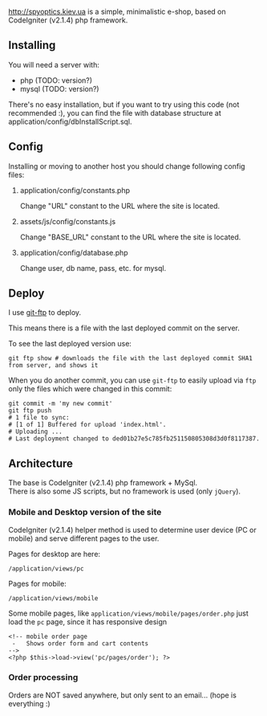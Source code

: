 http://spyoptics.kiev.ua is a simple, minimalistic e-shop, based on CodeIgniter (v2.1.4) php framework.

Installing
----------
You will need a server with:
- php (TODO: version?)
- mysql (TODO: version?)

There's no easy installation, but if you want to try using this code (not recommended :), you can find the file with database structure at application/config/dbInstallScript.sql.

Config
------
Installing or moving to another host you should change following config files:

1.  application/config/constants.php

    Change "URL" constant to the URL where the site is located.
    
2.  assets/js/config/constants.js

    Change "BASE_URL" constant to the URL where the site is located.
    
3.  application/config/database.php
 
    Change user, db name, pass, etc. for mysql.
    
Deploy
------
I use [git-ftp](https://github.com/git-ftp/git-ftp) to deploy.

This means there is a file with the last deployed commit on the server.

To see the last deployed version use:

```
git ftp show # downloads the file with the last deployed commit SHA1 from server, and shows it
```

When you do another commit, you can use `git-ftp` to easily upload via `ftp` only the files which were changed in this commit:

```
git commit -m 'my new commit'
git ftp push 
# 1 file to sync:
# [1 of 1] Buffered for upload 'index.html'.
# Uploading ...
# Last deployment changed to ded01b27e5c785fb251150805308d3d0f8117387.
```

Architecture
------------
The base is CodeIgniter (v2.1.4) php framework + MySql.  
There is also some JS scripts, but no framework is used (only `jQuery`).

### Mobile and Desktop version of the site
CodeIgniter (v2.1.4) helper method is used to determine user device (PC or mobile) and serve different pages to the user.

Pages for desktop are here:
```
/application/views/pc
```
Pages for mobile:
```
/application/views/mobile
```

Some mobile pages, like `application/views/mobile/pages/order.php` just load the `pc` page, since it has responsive design
```
<!-- mobile order page
 -	 Shows order form and cart contents
-->
<?php $this->load->view('pc/pages/order'); ?>
```

### Order processing
Orders are NOT saved anywhere, but only sent to an email... (hope is everything :)
